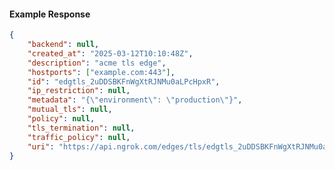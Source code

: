 <!-- Code generated for API Clients. DO NOT EDIT. -->

#### Example Response

```json
{
	"backend": null,
	"created_at": "2025-03-12T10:10:48Z",
	"description": "acme tls edge",
	"hostports": ["example.com:443"],
	"id": "edgtls_2uDDSBKFnWgXtRJNMu0aLPcHpxR",
	"ip_restriction": null,
	"metadata": "{\"environment\": \"production\"}",
	"mutual_tls": null,
	"policy": null,
	"tls_termination": null,
	"traffic_policy": null,
	"uri": "https://api.ngrok.com/edges/tls/edgtls_2uDDSBKFnWgXtRJNMu0aLPcHpxR"
}
```
